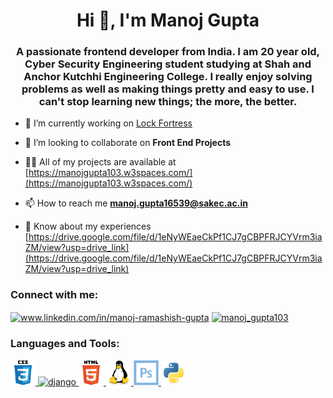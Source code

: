 <h1 align="center">Hi 👋, I'm Manoj Gupta</h1>
<h3 align="center">A passionate frontend developer from India. I am 20 year old, Cyber Security Engineering student studying at Shah and Anchor Kutchhi Engineering College. I really enjoy solving problems as well as making things pretty and easy to use. I can't stop learning new things; the more, the better.</h3>

- 🔭 I’m currently working on [Lock Fortress](https://github.com/Manya103/Lock-Fortress.git)

- 👯 I’m looking to collaborate on **Front End Projects**

- 👨‍💻 All of my projects are available at [https://manojgupta103.w3spaces.com/](https://manojgupta103.w3spaces.com/)

- 📫 How to reach me **manoj.gupta16539@sakec.ac.in**

- 📄 Know about my experiences [https://drive.google.com/file/d/1eNyWEaeCkPf1CJ7gCBPFRJCYVrm3iaZM/view?usp=drive_link](https://drive.google.com/file/d/1eNyWEaeCkPf1CJ7gCBPFRJCYVrm3iaZM/view?usp=drive_link)

<h3 align="left">Connect with me:</h3>
<p align="left">
<a href="https://linkedin.com/in/www.linkedin.com/in/manoj-ramashish-gupta" target="blank"><img align="center" src="https://raw.githubusercontent.com/rahuldkjain/github-profile-readme-generator/master/src/images/icons/Social/linked-in-alt.svg" alt="www.linkedin.com/in/manoj-ramashish-gupta" height="30" width="40" /></a>
<a href="https://instagram.com/manoj_gupta103" target="blank"><img align="center" src="https://raw.githubusercontent.com/rahuldkjain/github-profile-readme-generator/master/src/images/icons/Social/instagram.svg" alt="manoj_gupta103" height="30" width="40" /></a>
</p>

<h3 align="left">Languages and Tools:</h3>
<p align="left"> <a href="https://www.w3schools.com/css/" target="_blank" rel="noreferrer"> <img src="https://raw.githubusercontent.com/devicons/devicon/master/icons/css3/css3-original-wordmark.svg" alt="css3" width="40" height="40"/> </a> <a href="https://www.djangoproject.com/" target="_blank" rel="noreferrer"> <img src="https://cdn.worldvectorlogo.com/logos/django.svg" alt="django" width="40" height="40"/> </a> <a href="https://www.w3.org/html/" target="_blank" rel="noreferrer"> <img src="https://raw.githubusercontent.com/devicons/devicon/master/icons/html5/html5-original-wordmark.svg" alt="html5" width="40" height="40"/> </a> <a href="https://www.linux.org/" target="_blank" rel="noreferrer"> <img src="https://raw.githubusercontent.com/devicons/devicon/master/icons/linux/linux-original.svg" alt="linux" width="40" height="40"/> </a> <a href="https://www.photoshop.com/en" target="_blank" rel="noreferrer"> <img src="https://raw.githubusercontent.com/devicons/devicon/master/icons/photoshop/photoshop-line.svg" alt="photoshop" width="40" height="40"/> </a> <a href="https://www.python.org" target="_blank" rel="noreferrer"> <img src="https://raw.githubusercontent.com/devicons/devicon/master/icons/python/python-original.svg" alt="python" width="40" height="40"/> </a> </p>
